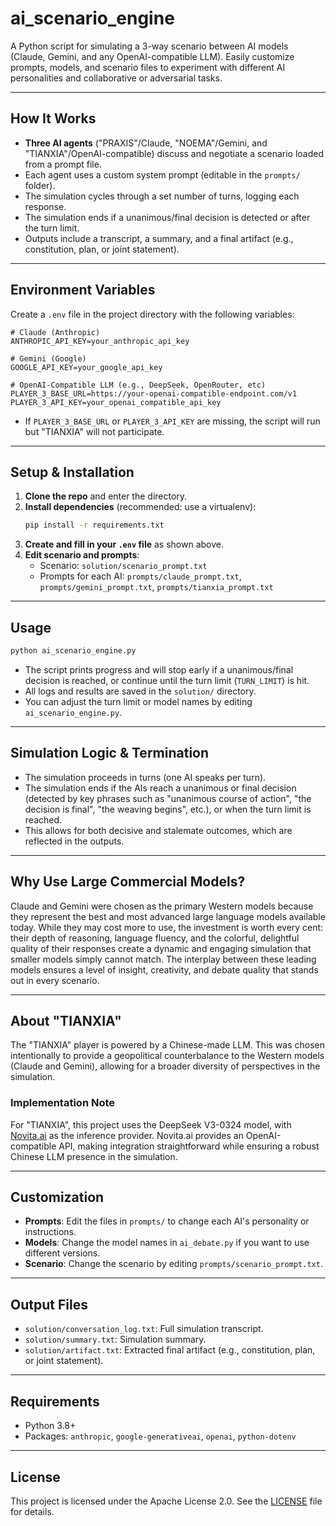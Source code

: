 # ai_scenario_engine

A Python script for simulating a 3-way scenario between AI models (Claude, Gemini, and any OpenAI-compatible LLM). Easily customize prompts, models, and scenario files to experiment with different AI personalities and collaborative or adversarial tasks.

---

## How It Works

- **Three AI agents** ("PRAXIS"/Claude, "NOEMA"/Gemini, and "TIANXIA"/OpenAI-compatible) discuss and negotiate a scenario loaded from a prompt file.
- Each agent uses a custom system prompt (editable in the `prompts/` folder).
- The simulation cycles through a set number of turns, logging each response.
- The simulation ends if a unanimous/final decision is detected or after the turn limit.
- Outputs include a transcript, a summary, and a final artifact (e.g., constitution, plan, or joint statement).

---

## Environment Variables

Create a `.env` file in the project directory with the following variables:

```
# Claude (Anthropic)
ANTHROPIC_API_KEY=your_anthropic_api_key

# Gemini (Google)
GOOGLE_API_KEY=your_google_api_key

# OpenAI-Compatible LLM (e.g., DeepSeek, OpenRouter, etc)
PLAYER_3_BASE_URL=https://your-openai-compatible-endpoint.com/v1
PLAYER_3_API_KEY=your_openai_compatible_api_key
```

- If `PLAYER_3_BASE_URL` or `PLAYER_3_API_KEY` are missing, the script will run but "TIANXIA" will not participate.

---

## Setup & Installation

1. **Clone the repo** and enter the directory.
2. **Install dependencies** (recommended: use a virtualenv):
   ```bash
   pip install -r requirements.txt
   ```
3. **Create and fill in your `.env` file** as shown above.
4. **Edit scenario and prompts**:
   - Scenario: `solution/scenario_prompt.txt`
   - Prompts for each AI: `prompts/claude_prompt.txt`, `prompts/gemini_prompt.txt`, `prompts/tianxia_prompt.txt`

---

## Usage

```bash
python ai_scenario_engine.py
```

- The script prints progress and will stop early if a unanimous/final decision is reached, or continue until the turn limit (`TURN_LIMIT`) is hit.
- All logs and results are saved in the `solution/` directory.
- You can adjust the turn limit or model names by editing `ai_scenario_engine.py`.

---

## Simulation Logic & Termination

- The simulation proceeds in turns (one AI speaks per turn).
- The simulation ends if the AIs reach a unanimous or final decision (detected by key phrases such as "unanimous course of action", "the decision is final", "the weaving begins", etc.), or when the turn limit is reached.
- This allows for both decisive and stalemate outcomes, which are reflected in the outputs.

---

## Why Use Large Commercial Models?

Claude and Gemini were chosen as the primary Western models because they represent the best and most advanced large language models available today. While they may cost more to use, the investment is worth every cent: their depth of reasoning, language fluency, and the colorful, delightful quality of their responses create a dynamic and engaging simulation that smaller models simply cannot match. The interplay between these leading models ensures a level of insight, creativity, and debate quality that stands out in every scenario.

---

## About "TIANXIA"

The "TIANXIA" player is powered by a Chinese-made LLM. This was chosen intentionally to provide a geopolitical counterbalance to the Western models (Claude and Gemini), allowing for a broader diversity of perspectives in the simulation.

### Implementation Note

For "TIANXIA", this project uses the DeepSeek V3-0324 model, with [Novita.ai](https://novita.ai/?ref=yjg5nja&utm_source=affiliate) as the inference provider. Novita.ai provides an OpenAI-compatible API, making integration straightforward while ensuring a robust Chinese LLM presence in the simulation.

---

## Customization

- **Prompts**: Edit the files in `prompts/` to change each AI's personality or instructions.
- **Models**: Change the model names in `ai_debate.py` if you want to use different versions.
- **Scenario**: Change the scenario by editing `prompts/scenario_prompt.txt`.

---

## Output Files

- `solution/conversation_log.txt`: Full simulation transcript.
- `solution/summary.txt`: Simulation summary.
- `solution/artifact.txt`: Extracted final artifact (e.g., constitution, plan, or joint statement).

---

## Requirements
- Python 3.8+
- Packages: `anthropic`, `google-generativeai`, `openai`, `python-dotenv`

---

## License

This project is licensed under the Apache License 2.0. See the [LICENSE](./LICENSE) file for details.
